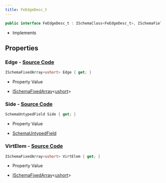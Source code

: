 ```yaml
---
title: FeEdgeDesc_t
---
```


```csharp
public interface FeEdgeDesc_t : ISchemaClass<FeEdgeDesc_t>, ISchemaField, ISchemaClass, INativeHandle
```

- Implements

## Properties

### **Edge** - [Source Code](https://github.com/swiftly-solution/swiftlys2/blob/main/managed/src/SwiftlyS2.Generated/Schemas/Interfaces/FeEdgeDesc_t.cs#L16)

```csharp
ISchemaFixedArray<ushort> Edge { get; }
```

- Property Value

- [ISchemaFixedArray](/docs/api/shared/schemas/ischemafixedarray-1)<[ushort](https://learn.microsoft.com/dotnet/api/system.uint16)>

### **Side** - [Source Code](https://github.com/swiftly-solution/swiftlys2/blob/main/managed/src/SwiftlyS2.Generated/Schemas/Interfaces/FeEdgeDesc_t.cs#L19)

```csharp
SchemaUntypedField Side { get; }
```

- Property Value

- [SchemaUntypedField](/docs/api/shared/schemas/schemauntypedfield)

### **VirtElem** - [Source Code](https://github.com/swiftly-solution/swiftlys2/blob/main/managed/src/SwiftlyS2.Generated/Schemas/Interfaces/FeEdgeDesc_t.cs#L21)

```csharp
ISchemaFixedArray<ushort> VirtElem { get; }
```

- Property Value

- [ISchemaFixedArray](/docs/api/shared/schemas/ischemafixedarray-1)<[ushort](https://learn.microsoft.com/dotnet/api/system.uint16)>

